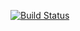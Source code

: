 [![Build Status](https://travis-ci.com/ivanatomic43/LambdaPharmacy.svg?branch=master)](https://travis-ci.com/ivanatomic43/LambdaPharmacy)
